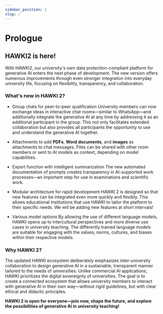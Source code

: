 ```yaml
---
sidebar_position: 1
slug: /
---
```


# Prologue

## HAWKI2 is here!


With HAWKI2, our university's own data protection-compliant platform for generative AI enters the next phase of development. The new version offers numerous improvements through even stronger integration into everyday university life, focusing on flexibility, transparency, and collaboration.


### What's new in HAWKI 2?


- Group chats for peer-to-peer qualification University members can now exchange ideas in interactive chat rooms—similar to WhatsApp—and additionally integrate the generative AI at any time by addressing it as an additional participant in the group. This not only facilitates extended collaboration but also provides all participants the opportunity to use and understand the generative AI together.


- Attachments to add **PDFs**, **Word documents**, and **images** as attachments to chat messages. Files can be shared with other room members or sent to AI models as context, depending on model capabilities.


- Export function with intelligent summarization The new automated documentation of prompts creates transparency in AI-supported work processes—an important step for use in examinations and scientific work.


- Modular architecture for rapid development HAWKI 2 is designed so that new features can be integrated even more quickly and flexibly. This allows educational institutions that use HAWKI to tailor the platform to their specific needs. We will be adding new features at short intervals!


- Various model options By allowing the use of different language models, HAWKI opens up to intercultural perspectives and more diverse use cases in university teaching. The differently trained language models are suitable for engaging with the values, norms, cultures, and biases within their respective models.


### Why HAWKI 2?

The updated HAWKI ecosystem deliberately emphasizes inter-university collaboration to design generative AI in a sustainable, transparent manner tailored to the needs of universities. Unlike commercial AI applications, HAWKI prioritizes the digital sovereignty of universities. The goal is to create a connected ecosystem that allows university members to interact with generative AI in their own way—without rigid guidelines, but with clear ethical and didactic principles.


**HAWKI 2 is open for everyone—join now, shape the future, and explore the possibilities of generative AI in university teaching!**
